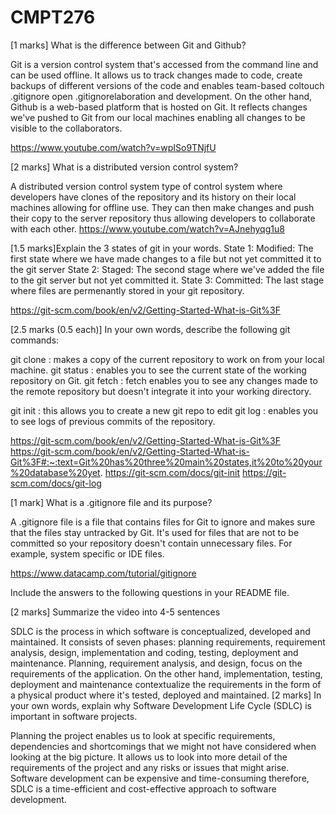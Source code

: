 
# CMPT276

[1 marks] What is the difference between Git and Github?

Git is a version control system that's accessed from the command line and can be used offline. It allows us to track changes made to code, create backups of different versions of the code and enables team-based coltouch .gitignore
open .gitignorelaboration and development. On the other hand, Github is a web-based platform that is hosted on Git. It reflects changes we've pushed to Git from our local machines enabling all changes to be visible to the collaborators.

https://www.youtube.com/watch?v=wpISo9TNjfU

[2 marks] What is a distributed version control system?

A distributed version control system type of control system where developers have clones of the repository and its history on their local machines allowing for offline use. They can then make changes and push their copy to the server repository thus allowing developers to collaborate with each other. 
https://www.youtube.com/watch?v=AJnehyqg1u8

[1.5 marks]Explain the 3 states of git in your words.
State 1: 
    Modified: The first state where we have made changes to a file but not yet committed it to the git server 
State 2: 
    Staged: The second stage where we've added the file to the git server but not yet committed it. 
State 3:
    Committed: The last stage where files are permenantly stored in your git repository. 

https://git-scm.com/book/en/v2/Getting-Started-What-is-Git%3F

[2.5 marks (0.5 each)] In your own words, describe the following git commands:

git clone : makes a copy of the current repository to work on from your local machine.
git status : enables you to see the current state of the working repository on Git. 
git fetch : fetch enables you to see any changes made to the remote repository but doesn't integrate it into your working directory. 

git init : this allows you to create a new git repo to edit 
git log : enables you to see logs of previous commits of the repository. 

https://git-scm.com/book/en/v2/Getting-Started-What-is-Git%3F
https://git-scm.com/book/en/v2/Getting-Started-What-is-Git%3F#:~:text=Git%20has%20three%20main%20states,it%20to%20your%20database%20yet.
https://git-scm.com/docs/git-init
https://git-scm.com/docs/git-log

[1 mark] What is a .gitignore file and its purpose?

A .gitignore file is a file that contains files for Git to ignore and makes sure that the files stay untracked by Git. It's used for files that are not to be committed so your repository doesn't contain unnecessary files. For example, system specific or IDE files.

https://www.datacamp.com/tutorial/gitignore

Include the answers to the following questions in your README file.

[2 marks] Summarize the video into 4-5 sentences

SDLC is the process in which software is conceptualized, developed and maintained. It consists of seven phases: planning requirements, requirement analysis, design, implementation and coding, testing, deployment and maintenance. Planning, requirement analysis, and design, focus on the requirements of the application. On the other hand, implementation, testing, deployment and maintenance contextualize the requirements in the form of a physical product where it's tested, deployed and maintained. 
[2 marks] In your own words, explain why Software Development Life Cycle (SDLC) is important in software projects.

Planning the project enables us to look at specific requirements, dependencies and shortcomings that we might not have considered when looking at the big picture. It allows us to look into more detail of the requirements of the project and any risks or issues that might arise. Software development can be expensive and time-consuming therefore, SDLC is a time-efficient and cost-effective approach to software development. 

